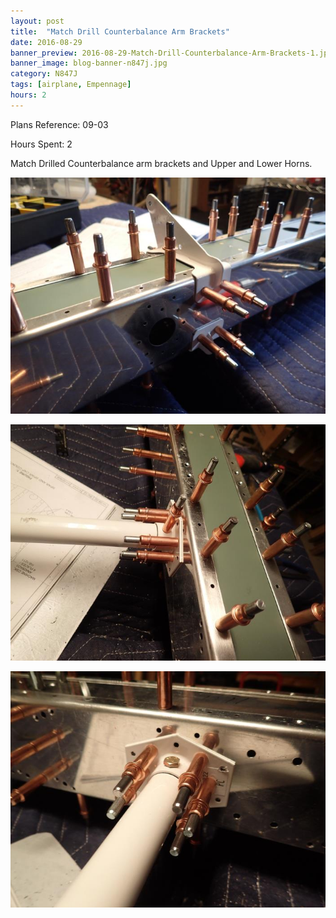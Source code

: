 ```yaml
---
layout: post
title:  "Match Drill Counterbalance Arm Brackets"
date: 2016-08-29
banner_preview: 2016-08-29-Match-Drill-Counterbalance-Arm-Brackets-1.jpg
banner_image: blog-banner-n847j.jpg
category: N847J
tags: [airplane, Empennage]
hours: 2
---
```


Plans Reference: 09-03

Hours Spent: 2

Match Drilled Counterbalance arm brackets and Upper and Lower Horns.

![](/assets/images/2016-08-29-Match-Drill-Counterbalance-Arm-Brackets-1.jpg)

![](/assets/images/2016-08-29-Match-Drill-Counterbalance-Arm-Brackets-2.jpg)

![](/assets/images/2016-08-29-Match-Drill-Counterbalance-Arm-Brackets-3.jpg)
